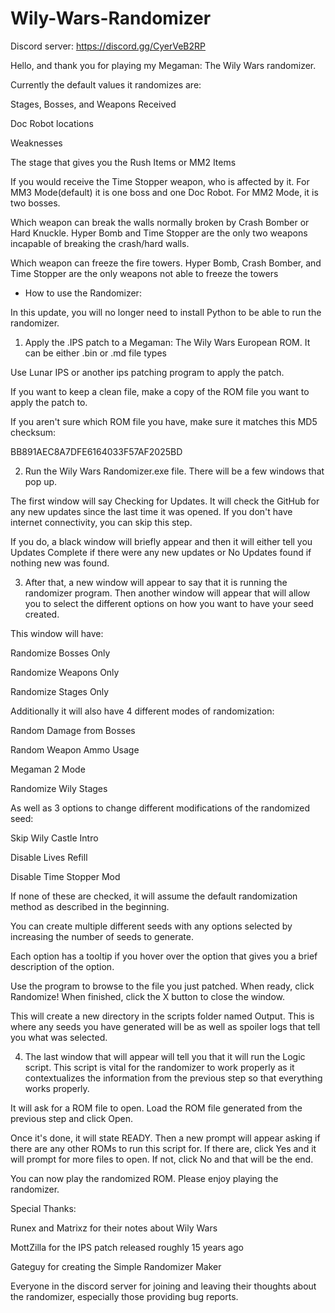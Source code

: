 # Wily-Wars-Randomizer

Discord server: https://discord.gg/CyerVeB2RP

Hello, and thank you for playing my Megaman: The Wily Wars randomizer.

Currently the default values it randomizes are:

Stages, Bosses, and Weapons Received

Doc Robot locations

Weaknesses

The stage that gives you the Rush Items or MM2 Items

If you would receive the Time Stopper weapon, who is affected by it. 
	For MM3 Mode(default) it is one boss and one Doc Robot.
	For MM2 Mode, it is two bosses.

Which weapon can break the walls normally broken by Crash Bomber or Hard Knuckle.
	Hyper Bomb and Time Stopper are the only two weapons incapable of breaking the crash/hard walls.

Which weapon can freeze the fire towers.
	Hyper Bomb, Crash Bomber, and Time Stopper are the only weapons not able to freeze the towers

- How to use the Randomizer:

In this update, you will no longer need to install Python to be able to run the randomizer.

1. Apply the .IPS patch to a Megaman: The Wily Wars European ROM. It can be either .bin or .md file types

Use Lunar IPS or another ips patching program to apply the patch.

If you want to keep a clean file, make a copy of the ROM file you want to apply the patch to.

If you aren't sure which ROM file you have, make sure it matches this MD5 checksum:

BB891AEC8A7DFE6164033F57AF2025BD

2. Run the Wily Wars Randomizer.exe file. There will be a few windows that pop up.

The first window will say Checking for Updates. It will check the GitHub for any new updates since the last time it was opened. If you don't have internet connectivity, you can skip this step.

If you do, a black window will briefly appear and then it will either tell you Updates Complete if there were any new updates or No Updates found if nothing new was found.

3. After that, a new window will appear to say that it is running the randomizer program. Then another window will appear that will allow you to select the different options on how you want to have your seed created.

This window will have:

Randomize Bosses Only

Randomize Weapons Only

Randomize Stages Only

Additionally it will also have 4 different modes of randomization:

Random Damage from Bosses

Random Weapon Ammo Usage

Megaman 2 Mode

Randomize Wily Stages


As well as 3 options to change different modifications of the randomized seed:

Skip Wily Castle Intro

Disable Lives Refill

Disable Time Stopper Mod

If none of these are checked, it will assume the default randomization method as described in the beginning.

You can create multiple different seeds with any options selected by increasing the number of seeds to generate.

Each option has a tooltip if you hover over the option that gives you a brief description of the option.

Use the program to browse to the file you just patched. When ready, click Randomize! When finished, click the X button to close the window.

This will create a new directory in the scripts folder named Output. This is where any seeds you have generated will be as well as spoiler logs that tell you what was selected.

4. The last window that will appear will tell you that it will run the Logic script. This script is vital for the randomizer to work properly as it contextualizes the information from the previous step so that everything works properly.

It will ask for a ROM file to open. Load the ROM file generated from the previous step and click Open.

Once it's done, it will state READY. Then a new prompt will appear asking if there are any other ROMs to run this script for. If there are, click Yes and it will prompt for more files to open. If not, click No and that will be the end.

You can now play the randomized ROM. Please enjoy playing the randomizer.

Special Thanks:

Runex and Matrixz for their notes about Wily Wars

MottZilla for the IPS patch released roughly 15 years ago

Gateguy for creating the Simple Randomizer Maker

Everyone in the discord server for joining and leaving their thoughts about the randomizer, especially those providing bug reports.
